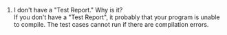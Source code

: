 1. I don't have a "Test Report." Why is it?\
If you don't have a "Test Report", it probably that your program is unable to compile. The test cases cannot run if there are compilation errors.

